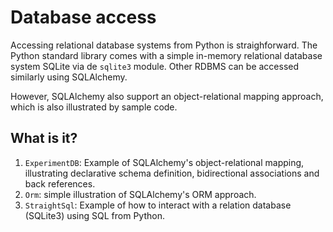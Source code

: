 Database access
===============

Accessing relational database systems from Python is straighforward.  The
Python standard library comes with a simple in-memory relational database
system SQLite via de `sqlite3` module.
Other RDBMS can be accessed similarly using SQLAlchemy.

However, SQLAlchemy also support an object-relational mapping approach,
which is also illustrated by sample code.


What is it?
-----------
1. `ExperimentDB`: Example of SQLAlchemy's object-relational mapping,
    illustrating declarative schema definition, bidirectional associations
    and back references.
1. `Orm`: simple illustration of SQLAlchemy's ORM approach.
1. `StraightSql`: Example of how to interact with a relation database
    (SQLite3) using SQL from Python.
